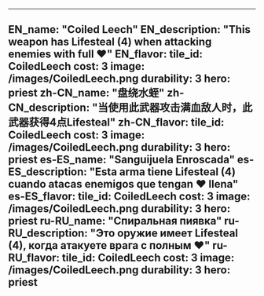 ---

EN_name: "Coiled Leech"
EN_description: "This weapon has Lifesteal (4) when attacking enemies with full ❤️"
EN_flavor: 
tile_id: CoiledLeech
cost: 3
image: /images/CoiledLeech.png
durability: 3
hero: priest
zh-CN_name: "盘绕水蛭"
zh-CN_description: "当使用此武器攻击满血敌人时，此武器获得4点Lifesteal"
zh-CN_flavor: 
tile_id: CoiledLeech
cost: 3
image: /images/CoiledLeech.png
durability: 3
hero: priest
es-ES_name: "Sanguijuela Enroscada"
es-ES_description: "Esta arma tiene Lifesteal (4) cuando atacas enemigos que tengan ❤️ llena"
es-ES_flavor: 
tile_id: CoiledLeech
cost: 3
image: /images/CoiledLeech.png
durability: 3
hero: priest
ru-RU_name: "Спиральная пиявка"
ru-RU_description: "Это оружие имеет Lifesteal (4), когда атакуете врага с полным ❤️"
ru-RU_flavor: 
tile_id: CoiledLeech
cost: 3
image: /images/CoiledLeech.png
durability: 3
hero: priest
---